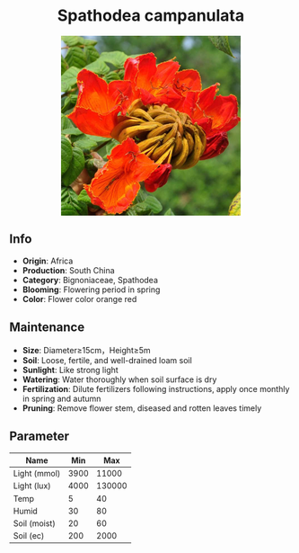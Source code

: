 <h1 align='center'>Spathodea campanulata</h1>
<p align="center">
    <img 
        align='center'
        width='320'
        src="../images/spathodea campanulata.png" 
        alt='Spathodea campanulata' />
</p>

## Info

 - **Origin**: Africa
 - **Production**: South China
 - **Category**: Bignoniaceae, Spathodea
 - **Blooming**: Flowering period in spring
 - **Color**: Flower color orange red

## Maintenance

 - **Size**: Diameter≥15cm，Height≥5m
 - **Soil**: Loose, fertile, and well-drained loam soil
 - **Sunlight**: Like strong light
 - **Watering**: Water thoroughly when soil surface is dry
 - **Fertilization**: Dilute fertilizers following instructions, apply once monthly in spring and autumn
 - **Pruning**: Remove flower stem, diseased and rotten leaves timely

## Parameter

| Name         | Min  | Max   |
|--------------|------|-------|
| Light (mmol) | 3900 | 11000  |
| Light (lux)  | 4000 | 130000 |
| Temp         | 5    | 40    |
| Humid        | 30   | 80    |
| Soil (moist) | 20   | 60    |
| Soil (ec)    | 200  | 2000  |